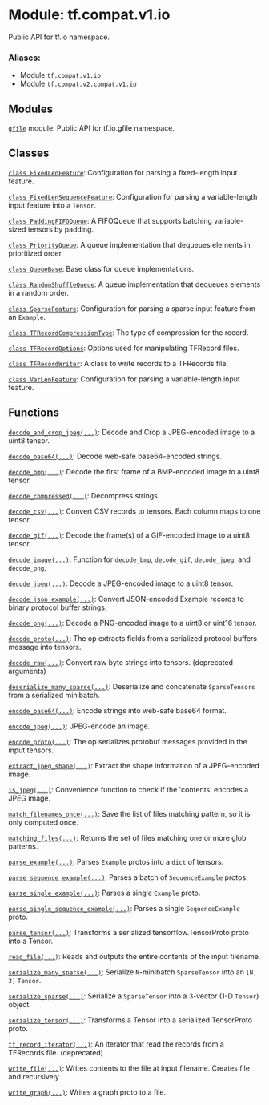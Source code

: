 <div itemscope itemtype="http://developers.google.com/ReferenceObject">
<meta itemprop="name" content="tf.compat.v1.io" />
<meta itemprop="path" content="Stable" />
</div>

# Module: tf.compat.v1.io

Public API for tf.io namespace.

### Aliases:

* Module `tf.compat.v1.io`
* Module `tf.compat.v2.compat.v1.io`

<!-- Placeholder for "Used in" -->


## Modules

[`gfile`](../../../tf/compat/v1/io/gfile.md) module: Public API for tf.io.gfile namespace.

## Classes

[`class FixedLenFeature`](../../../tf/io/FixedLenFeature.md): Configuration for parsing a fixed-length input feature.

[`class FixedLenSequenceFeature`](../../../tf/io/FixedLenSequenceFeature.md): Configuration for parsing a variable-length input feature into a `Tensor`.

[`class PaddingFIFOQueue`](../../../tf/queue/PaddingFIFOQueue.md): A FIFOQueue that supports batching variable-sized tensors by padding.

[`class PriorityQueue`](../../../tf/queue/PriorityQueue.md): A queue implementation that dequeues elements in prioritized order.

[`class QueueBase`](../../../tf/queue/QueueBase.md): Base class for queue implementations.

[`class RandomShuffleQueue`](../../../tf/queue/RandomShuffleQueue.md): A queue implementation that dequeues elements in a random order.

[`class SparseFeature`](../../../tf/io/SparseFeature.md): Configuration for parsing a sparse input feature from an `Example`.

[`class TFRecordCompressionType`](../../../tf/io/TFRecordCompressionType.md): The type of compression for the record.

[`class TFRecordOptions`](../../../tf/io/TFRecordOptions.md): Options used for manipulating TFRecord files.

[`class TFRecordWriter`](../../../tf/io/TFRecordWriter.md): A class to write records to a TFRecords file.

[`class VarLenFeature`](../../../tf/io/VarLenFeature.md): Configuration for parsing a variable-length input feature.

## Functions

[`decode_and_crop_jpeg(...)`](../../../tf/io/decode_and_crop_jpeg.md): Decode and Crop a JPEG-encoded image to a uint8 tensor.

[`decode_base64(...)`](../../../tf/io/decode_base64.md): Decode web-safe base64-encoded strings.

[`decode_bmp(...)`](../../../tf/io/decode_bmp.md): Decode the first frame of a BMP-encoded image to a uint8 tensor.

[`decode_compressed(...)`](../../../tf/io/decode_compressed.md): Decompress strings.

[`decode_csv(...)`](../../../tf/io/decode_csv.md): Convert CSV records to tensors. Each column maps to one tensor.

[`decode_gif(...)`](../../../tf/io/decode_gif.md): Decode the frame(s) of a GIF-encoded image to a uint8 tensor.

[`decode_image(...)`](../../../tf/io/decode_image.md): Function for `decode_bmp`, `decode_gif`, `decode_jpeg`, and `decode_png`.

[`decode_jpeg(...)`](../../../tf/io/decode_jpeg.md): Decode a JPEG-encoded image to a uint8 tensor.

[`decode_json_example(...)`](../../../tf/io/decode_json_example.md): Convert JSON-encoded Example records to binary protocol buffer strings.

[`decode_png(...)`](../../../tf/io/decode_png.md): Decode a PNG-encoded image to a uint8 or uint16 tensor.

[`decode_proto(...)`](../../../tf/io/decode_proto.md): The op extracts fields from a serialized protocol buffers message into tensors.

[`decode_raw(...)`](../../../tf/decode_raw.md): Convert raw byte strings into tensors. (deprecated arguments)

[`deserialize_many_sparse(...)`](../../../tf/io/deserialize_many_sparse.md): Deserialize and concatenate `SparseTensors` from a serialized minibatch.

[`encode_base64(...)`](../../../tf/io/encode_base64.md): Encode strings into web-safe base64 format.

[`encode_jpeg(...)`](../../../tf/io/encode_jpeg.md): JPEG-encode an image.

[`encode_proto(...)`](../../../tf/io/encode_proto.md): The op serializes protobuf messages provided in the input tensors.

[`extract_jpeg_shape(...)`](../../../tf/io/extract_jpeg_shape.md): Extract the shape information of a JPEG-encoded image.

[`is_jpeg(...)`](../../../tf/io/is_jpeg.md): Convenience function to check if the 'contents' encodes a JPEG image.

[`match_filenames_once(...)`](../../../tf/io/match_filenames_once.md): Save the list of files matching pattern, so it is only computed once.

[`matching_files(...)`](../../../tf/io/matching_files.md): Returns the set of files matching one or more glob patterns.

[`parse_example(...)`](../../../tf/io/parse_example.md): Parses `Example` protos into a `dict` of tensors.

[`parse_sequence_example(...)`](../../../tf/io/parse_sequence_example.md): Parses a batch of `SequenceExample` protos.

[`parse_single_example(...)`](../../../tf/io/parse_single_example.md): Parses a single `Example` proto.

[`parse_single_sequence_example(...)`](../../../tf/io/parse_single_sequence_example.md): Parses a single `SequenceExample` proto.

[`parse_tensor(...)`](../../../tf/io/parse_tensor.md): Transforms a serialized tensorflow.TensorProto proto into a Tensor.

[`read_file(...)`](../../../tf/io/read_file.md): Reads and outputs the entire contents of the input filename.

[`serialize_many_sparse(...)`](../../../tf/io/serialize_many_sparse.md): Serialize `N`-minibatch `SparseTensor` into an `[N, 3]` `Tensor`.

[`serialize_sparse(...)`](../../../tf/io/serialize_sparse.md): Serialize a `SparseTensor` into a 3-vector (1-D `Tensor`) object.

[`serialize_tensor(...)`](../../../tf/io/serialize_tensor.md): Transforms a Tensor into a serialized TensorProto proto.

[`tf_record_iterator(...)`](../../../tf/io/tf_record_iterator.md): An iterator that read the records from a TFRecords file. (deprecated)

[`write_file(...)`](../../../tf/io/write_file.md): Writes contents to the file at input filename. Creates file and recursively

[`write_graph(...)`](../../../tf/io/write_graph.md): Writes a graph proto to a file.

